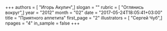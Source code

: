 +++
authors = [ "Игорь Акулич",]
slogan = ""
rubric = [ "Оглянись вокруг",]
year = "2012"
month = "02"
date = "2017-05-24T18:05:41+03:00"
title = "Приятного аппетита"
first_page = "2"
illustrators = [ "Сергей Чуб",]
npages = "4"
in_sample = false
+++
